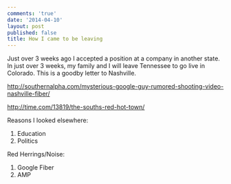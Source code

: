 ```yaml
---
comments: 'true'
date: '2014-04-10'
layout: post
published: false
title: How I came to be leaving
---
```

 Just over 3 weeks ago I accepted a position at a company in another state. In just over 3 weeks, my family and I will leave Tennessee to go live in Colorado. This is a goodby letter to Nashville.

http://southernalpha.com/mysterious-google-guy-rumored-shooting-video-nashville-fiber/

http://time.com/13819/the-souths-red-hot-town/


Reasons I looked elsewhere:

1. Education
2. Politics

Red Herrings/Noise:

1. Google Fiber
2. AMP